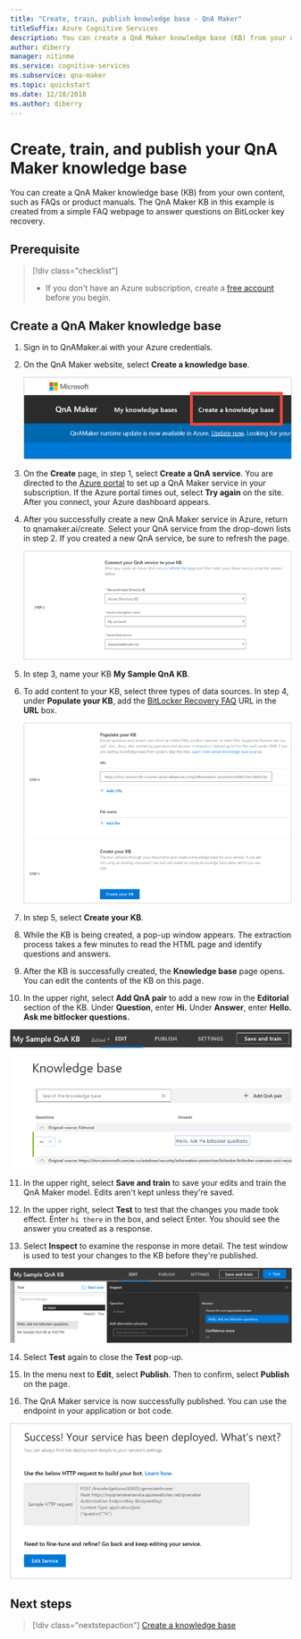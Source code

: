 ```yaml
---
title: "Create, train, publish knowledge base - QnA Maker"
titleSuffix: Azure Cognitive Services 
description: You can create a QnA Maker knowledge base (KB) from your own content, such as FAQs or product manuals. The QnA Maker KB in this example is created from a simple FAQ webpage to answer questions on BitLocker key recovery.
author: diberry
manager: nitinme
ms.service: cognitive-services
ms.subservice: qna-maker
ms.topic: quickstart
ms.date: 12/18/2018
ms.author: diberry
---
```


# Create, train, and publish your QnA Maker knowledge base

You can create a QnA Maker knowledge base (KB) from your own content, such as FAQs or product manuals. The QnA Maker KB in this example is created from a simple FAQ webpage to answer questions on BitLocker key recovery.

## Prerequisite

> [!div class="checklist"]
> * If you don't have an Azure subscription, create a [free account](https://azure.microsoft.com/free/?WT.mc_id=A261C142F) before you begin.

## Create a QnA Maker knowledge base

1. Sign in to QnAMaker.ai with your Azure credentials.

2. On the QnA Maker website, select **Create a knowledge base**.

   ![Create new KB](../media/qna-maker-create-kb.png)

3. On the **Create** page, in step 1, select **Create a QnA service**. You are directed to the [Azure portal](https://ms.portal.azure.com/#create/Microsoft.CognitiveServicesQnAMaker) to set up a QnA Maker service in your subscription. If the Azure portal times out, select **Try again** on the site. After you connect, your Azure dashboard appears.

4. After you successfully create a new QnA Maker service in Azure, return to qnamaker.ai/create. Select your QnA service from the drop-down lists in step 2. If you created a new QnA service, be sure to refresh the page.

   ![Select a QnA service KB](../media/qnamaker-quickstart-kb/qnaservice-selection.png)

5. In step 3, name your KB **My Sample QnA KB**.

6. To add content to your KB, select three types of data sources. In step 4, under **Populate your KB**, add the 
[BitLocker Recovery FAQ](https://docs.microsoft.com/windows/security/information-protection/bitlocker/bitlocker-overview-and-requirements-faq) URL in the **URL** box.

   ![Select a QnA service KB](../media/qnamaker-quickstart-kb/add-datasources.png)

7. In step 5, select **Create your KB**.

8. While the KB is being created, a pop-up window appears. The extraction process takes a few minutes to read the HTML page and identify questions and answers.

9. After the KB is successfully created, the **Knowledge base** page opens. You can edit the contents of the KB on this page.

10. In the upper right, select **Add QnA pair** to add a new row in the **Editorial** section of the KB. Under **Question**, enter **Hi.** Under **Answer**, enter **Hello. Ask me bitlocker questions.**

   ![Add a QnA pair](../media/qnamaker-quickstart-kb/add-qna-pair.png)

11. In the upper right, select **Save and train** to save your edits and train the QnA Maker model. Edits aren't kept unless they're saved.

12. In the upper right, select **Test** to test that the changes you made took effect. Enter `hi there` in the box, and select Enter. You should see the answer you created as a response.

13. Select **Inspect** to examine the response in more detail. The test window is used to test your changes to the KB before they're published.

   ![Test Panel](../media/qnamaker-quickstart-kb/inspect-panel.png)

14. Select **Test** again to close the **Test** pop-up.

15. In the menu next to **Edit**, select **Publish**. Then to confirm, select **Publish** on the page.

16. The QnA Maker service is now successfully published. You can use the endpoint in your application or bot code.

   ![Publish](../media/qnamaker-quickstart-kb/publish-sucess.png)

## Next steps

> [!div class="nextstepaction"]
> [Create a knowledge base](../How-To/create-knowledge-base.md)
